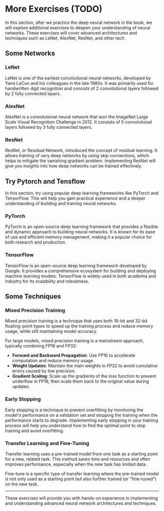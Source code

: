 # More Exercises (TODO)

In this section, after we practice the deep neural network in the book,
we will explore additional exercises to deepen your understanding of
neural networks. These exercises will cover advanced architectures and
techniques such as LeNet, AlexNet, ResNet, and other tech.

## Some Networks

### LeNet
LeNet is one of the earliest convolutional neural networks, developed by
Yann LeCun and his colleagues in the late 1980s. It was primarily used for
handwritten digit recognition and consists of 2 convolutional layers followed
by 2 fully connected layers.

### AlexNet
AlexNet is a convolutional neural network that won the ImageNet Large Scale
Visual Recognition Challenge in 2012. It consists of 5 convolutional layers
followed by 3 fully connected layers.

### ResNet
ResNet, or Residual Network, introduced the concept of residual learning.
It allows training of very deep networks by using skip connections, which helps
to mitigate the vanishing gradient problem. Implementing ResNet will give you
insights into how deep networks can be trained effectively.

## Try Pytorch and Tensflow
In this section, try using popular deep learning frameworks like PyTorch
and TensorFlow. This will help you gain practical experience and a deeper understanding
of building and training neural networks.

### PyTorch
PyTorch is an open-source deep learning framework that provides a flexible and
dynamic approach to building neural networks. It is known for its ease of use
and efficient memory management, making it a popular choice for both research
and production.

### TensorFlow
TensorFlow is an open-source deep learning framework developed by Google. It
provides a comprehensive ecosystem for building and deploying machine learning
models. TensorFlow is widely used in both academia and industry for its
scalability and robustness.

## Some Techniques

### Mixed Precision Training
Mixed precision training is a technique that uses both 16-bit and 32-bit
floating-point types to speed up the training process and reduce memory usage,
while still maintaining model accuracy.

For large models, mixed precision training is a mainstream
approach, typically combining FP16 and FP32:
- **Forward and Backward Propagation**: Use FP16 to accelerate computation and reduce memory usage.
- **Weight Updates**: Maintain the main weights in FP32 to avoid cumulative errors caused by low precision.
- **Gradient Scaling**: Scale up the gradients of the loss function to prevent underflow in FP16, then scale them back to the original value during updates.

### Early Stopping
Early stopping is a technique to prevent overfitting by monitoring the model's
performance on a validation set and stopping the training when the performance
starts to degrade. Implementing early stopping in your training process will
help you understand how to find the optimal point to stop training and avoid
overfitting.

### Transfer Learning and Fine-Tuning
Transfer learning uses a pre-trained model from one task as a starting point
for a new, related task. This method saves time and resources and often
improves performance, especially when the new task has limited data.

Fine-tune is a specific type of transfer learning where the pre-trained model is not only used as a starting point but also further trained (or "fine-tuned") on the new task.

---
These exercises will provide you with hands-on experience in implementing and
understanding advanced neural network architectures and techniques.
